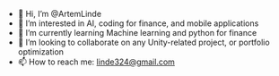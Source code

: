 - 👋 Hi, I’m @ArtemLinde
- 👀 I’m interested in AI, coding for finance, and mobile applications
- 🌱 I’m currently learning Machine learning and python for finance
- 💞️ I’m looking to collaborate on any Unity-related project, or portfolio optimization
- 📫 How to reach me: linde324@gmail.com

<!---
ArtemLinde/ArtemLinde is a ✨ special ✨ repository because its `README.md` (this file) appears on your GitHub profile.
You can click the Preview link to take a look at your changes.
--->
